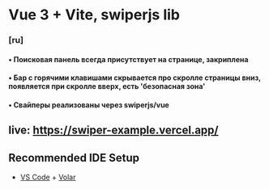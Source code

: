 # Vue 3 + Vite, swiperjs lib
### [ru]
#### • Поисковая панель всегда присутствует на странице, закриплена 
#### • Бар с горячими клавишами скрывается про скролле страницы вниз, появляется при скролле вверх, есть 'безопасная зона'
#### • Свайперы реализованы через swiperjs/vue

## live: https://swiper-example.vercel.app/

## Recommended IDE Setup

- [VS Code](https://code.visualstudio.com/) + [Volar](https://marketplace.visualstudio.com/items?itemName=Vue.volar)
